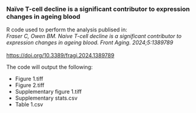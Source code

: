 ### Naïve T-cell decline is a significant contributor to expression changes in ageing blood

R code used to perform the analysis publised in: <br>
<i>Fraser C, Owen BM. Naive T-cell decline is a significant contributor to expression changes in ageing blood. Front Aging. 2024;5:1389789</i> <br>
<br>
https://doi.org/10.3389/fragi.2024.1389789

The code will output the following:

- Figure 1.tiff
- Figure 2.tiff
- Supplementary figure 1.tiff
- Supplementary stats.csv
- Table 1.csv

